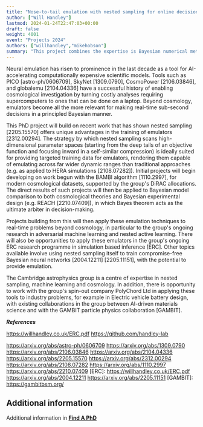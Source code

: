 ```yaml
---
title: "Nose-to-tail emulation with nested sampling for online decision-making"
author: ["Will Handley"]
lastmod: 2024-01-24T22:47:03+00:00
draft: false
weight: 4001
event: "Projects 2024"
authors: ["willhandley","mikehobson"]
summary: "This project combines the expertise is Bayesian numerical methods and machine learning in the Cambridge astrophysics group, with the group's ongoing research programme in simulation based inference. The project will develop new methods for Bayesian inference and decisionmaking via state-of-the-art neural emulators, with applications to cosmology and beyond."
---
```


Neural emulation has risen to prominence in the last decade as a tool for AI-accelerating computationally expensive scientific models. Tools such as PICO [astro-ph/0606709], SkyNet [1309.0790], CosmoPower [2106.03846], and globalemu [2104.04336] have a successful history of enabling cosmological investigation by turning costly analyses requiring supercomputers to ones that can be done on a laptop. Beyond cosmology, emulators become all the more relevant for making real-time sub-second decisions in a principled Bayesian manner.

This PhD project will build on recent work that has shown nested sampling [2205.15570] offers unique advantages in the training of emulators [2312.00294]. The strategy by which nested sampling scans high-dimensional parameter spaces (starting from the deep tails of an objective function and focusing inward in a self-similar compression) is ideally suited for providing targeted training data for emulators, rendering them capable of emulating across far wider dynamic ranges than traditional approaches (e.g. as applied to HERA simulations [2108.07282]). Initial projects will begin developing on work begun with the BAMBI algorithm [1110.2997], for modern cosmological datasets, supported by the group's DiRAC allocations. The direct results of such projects will then be applied to Bayesian model comparison to both cosmological theories and Bayesian experimental design (e.g. REACH [2210.07409]), in which Bayes theorem acts as the ultimate arbiter in decision-making.

Projects building from this will then apply these emulation techniques to real-time problems beyond cosmology, in particular to the group's ongoing research in adversarial machine learning and nested active learning. There will also be opportunities to apply these emulators in the group's ongoing ERC research programme in simulation based inference [ERC]. Other topics available involve using nested sampling itself to train compromise-free Bayesian neural networks [2004.12211] [2205.11151], with the potential to provide emulation.

The Cambridge astrophysics group is a centre of expertise in nested sampling, machine learning and cosmology. In addition, there is opportunity to work with the group's spin-out company PolyChord Ltd in applying these tools to industry problems, for example in Electric vehicle battery design, with existing collaborations in the group between AI-driven materials science and with the GAMBIT particle physics collaboration [GAMBIT].

***References***

https://willhandley.co.uk/ERC.pdf 
https://github.com/handley-lab

https://arxiv.org/abs/astro-ph/0606709
https://arxiv.org/abs/1309.0790
https://arxiv.org/abs/2106.03846
https://arxiv.org/abs/2104.04336
https://arxiv.org/abs/2205.15570
https://arxiv.org/abs/2312.00294
https://arxiv.org/abs/2108.07282
https://arxiv.org/abs/1110.2997
https://arxiv.org/abs/2210.07409
[ERC]: https://willhandley.co.uk/ERC.pdf
https://arxiv.org/abs/2004.12211
https://arxiv.org/abs/2205.11151
[GAMBIT]: https://gambitbsm.org/

## Additional information

Additional information in [**Find A PhD**](https://www.findaphd.com/phds/project/nose-to-tail-emulation-with-nested-sampling-for-online-decision-making/?p168707)
